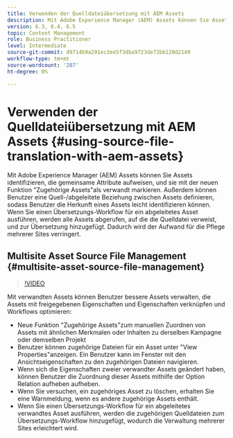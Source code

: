 ```yaml
---
title: Verwenden der Quelldateiübersetzung mit AEM Assets
description: Mit Adobe Experience Manager (AEM) Assets können Sie Assets identifizieren, die gemeinsame Attribute aufweisen, und sie mit der neuen Funktion "Zugehörige Assets"als verwandt markieren. Außerdem können Benutzer eine Quell-/abgeleitete Beziehung zwischen Assets definieren, sodass Benutzer die Herkunft eines Assets leicht identifizieren können. Wenn Sie einen Übersetzungs-Workflow für ein abgeleitetes Asset ausführen, werden alle Assets abgerufen, auf die die Quelldatei verweist, und zur Übersetzung hinzugefügt. Dadurch wird der Aufwand für die Pflege mehrerer Sites verringert.
version: 6.3, 6.4, 6.5
topic: Content Management
role: Business Practitioner
level: Intermediate
source-git-commit: d9714b9a291ec3ee5f3dba9723de72bb120d2149
workflow-type: tm+mt
source-wordcount: '287'
ht-degree: 0%

---
```



# Verwenden der Quelldateiübersetzung mit AEM Assets {#using-source-file-translation-with-aem-assets}

Mit Adobe Experience Manager (AEM) Assets können Sie Assets identifizieren, die gemeinsame Attribute aufweisen, und sie mit der neuen Funktion &quot;Zugehörige Assets&quot;als verwandt markieren. Außerdem können Benutzer eine Quell-/abgeleitete Beziehung zwischen Assets definieren, sodass Benutzer die Herkunft eines Assets leicht identifizieren können. Wenn Sie einen Übersetzungs-Workflow für ein abgeleitetes Asset ausführen, werden alle Assets abgerufen, auf die die Quelldatei verweist, und zur Übersetzung hinzugefügt. Dadurch wird der Aufwand für die Pflege mehrerer Sites verringert.

## Multisite Asset Source File Management {#multisite-asset-source-file-management}

>[!VIDEO](https://video.tv.adobe.com/v/18331/?quality=9&learn=on)

Mit verwandten Assets können Benutzer bessere Assets verwalten, die Assets mit freigegebenen Eigenschaften und Eigenschaften verknüpfen und Workflows optimieren:

* Neue Funktion &quot;Zugehörige Assets&quot;zum manuellen Zuordnen von Assets mit ähnlichen Merkmalen oder Inhalten zu derselben Kampagne oder demselben Projekt
* Benutzer können zugehörige Dateien für ein Asset unter &quot;View Properties&quot;anzeigen. Ein Benutzer kann im Fenster mit den Ansichtseigenschaften zu den zugehörigen Dateien navigieren.
* Wenn sich die Eigenschaften zweier verwandter Assets geändert haben, können Benutzer die Zuordnung dieser Assets mithilfe der Option Relation aufheben aufheben.
* Wenn Sie versuchen, ein zugehöriges Asset zu löschen, erhalten Sie eine Warnmeldung, wenn es andere zugehörige Assets enthält.
* Wenn Sie einen Übersetzungs-Workflow für ein abgeleitetes verwandtes Asset ausführen, werden die zugehörigen Quelldateien zum Übersetzungs-Workflow hinzugefügt, wodurch die Verwaltung mehrerer Sites erleichtert wird.